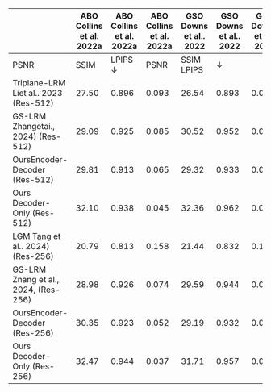 |  | ABO Collins et al. 2022a | ABO Collins et al. 2022a | ABO Collins et al. 2022a | GSO Downs et al.. 2022 | GSO Downs et al.. 2022 | GSO Downs et al.. 2022 | RealEstate10k Zhou et al. 2018) | RealEstate10k Zhou et al. 2018) | RealEstate10k Zhou et al. 2018) |  |
| --- | --- | --- | --- | --- | --- | --- | --- | --- | --- | --- |
| PSNR | SSIM | LPIPS ↓ | PSNR | SSIM LPIPS | ↓ |  | PSNR ↑ | SSIM | LPIPS ↓ |  |
| Triplane-LRM Liet al.. 2023 (Res-512) | 27.50 | 0.896 | 0.093 | 26.54 | 0.893 | 0.064 | pixelNeRF Yuetal.. 2021 | 20.43 | 0.589 | 0.550 |
| GS-LRM Zhangetai., 2024) (Res-512) | 29.09 | 0.925 | 0.085 | 30.52 | 0.952 | 0.050 | GPNR Suhail etal. 2022a | 24.11 | 0.793 | 0.255 |
| OursEncoder-Decoder (Res-512) | 29.81 | 0.913 | 0.065 | 29.32 | 0.933 | 0.052 | Du et. al Duetal. 2023, | 24.78 | 0.820 | 0.213 |
| Ours Decoder-Only (Res-512) | 32.10 | 0.938 | 0.045 | 32.36 | 0.962 | 0.028 | pixelSplat Charatan et al.. 2024 | 26.09 | 0.863 | 0.136 |
| LGM Tang et al.. 2024) (Res-256) | 20.79 | 0.813 | 0.158 | 21.44 | 0.832 | 0.122 | MVSpiat Cnen etal., 2024 | 26.39 | 0.869 | 0.128 |
| GS-LRM Znang et al., 2024, (Res-256) | 28.98 | 0.926 | 0.074 | 29.59 | 0.944 | 0.051 | GS-LRM Znang et al., 2024 | 28.10 | 0.892 | 0.114 |
| OursEncoder-Decoder (Res-256) | 30.35 | 0.923 | 0.052 | 29.19 | 0.932 | 0.046 | OursEncoder-Decoder | 28.58 | 0.893 | 0.114 |
| Ours Decoder-Only (Res-256) | 32.47 | 0.944 | 0.037 | 31.71 | 0.957 | 0.027 | Ours Decoder-Only | 29.67 | 0.906 | 0.098 |
